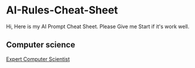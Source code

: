 # AI-Rules-Cheat-Sheet
Hi, Here is my AI Prompt Cheat Sheet. Please Give me Start if it's work well.

## Computer science
[Expert Computer Scientist](AI-Rules-Cheat-Sheet/Computer%20Scientist/Expert%20Computer%20Scientist)

